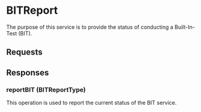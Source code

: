 # BITReport
The purpose of this service is to provide the status of conducting a Built-In-Test (BIT).

## Requests

## Responses
### reportBIT (BITReportType)
This operation is used to report the current status of the BIT service.
